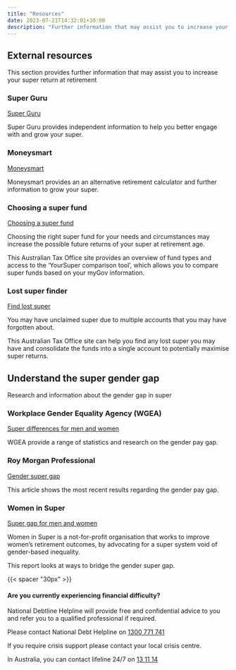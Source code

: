 ```yaml
---
title: "Resources"
date: 2023-07-21T14:32:01+10:00
description: "Further information that may assist you to increase your super balance at retirement."
---
```


## External resources
This section provides further information that may assist you to increase your super return at retirement
### Super Guru
[Super Guru](https://www.superguru.com.au/)

Super Guru provides independent information to help you better engage with and grow your super.
### Moneysmart
[Moneysmart](https://moneysmart.gov.au/retirement-income/retirement-planner)

Moneysmart provides an an alternative retirement calculator and further information to grow your super.
### Choosing a super fund
[Choosing a super fund](https://www.ato.gov.au/individuals/super/choosing-a-super-fund/)

Choosing the right super fund for your needs and circumstances may increase the possible future returns of your super at retirement age. 

This Australian Tax Office site provides an overview of fund types and access to the ‘YourSuper comparison tool’, which allows you to compare super funds based on your myGov information.
### Lost super finder
[Find lost super](https://www.ato.gov.au/Forms/Searching-for-lost-super/)

You may have unclaimed super due to multiple accounts that you may have forgotten about. 

This Australian Tax Office site can help you find any lost super you may have and consolidate the funds into a single account to potentially maximise super returns.
## Understand the super gender gap
Research and information about the gender gap in super

### Workplace Gender Equality Agency (WGEA)
[Super differences for men and women](https://www.wgea.gov.au/publications/superannuation-gender-pay-gaps-by-age-group)

WGEA provide a range of statistics and research on the gender pay gap.
### Roy Morgan Professional
[Gender super gap](https://www.roymorgan.com/findings/9203-superannuation-gender-gap-closing)

This article shows the most recent results regarding the gender pay gap.
### Women in Super
[Super gap for men and women](https://clarety-wis.s3.amazonaws.com/userimages/Bridging%20the%20gap%20in%20a%20gendered%20superannuation%20system%20_Right%20Lane%20Consulting.pdf)

Women in Super is a not-for-profit organisation that works to improve women’s retirement outcomes, by advocating for a super system void of gender-based inequality.

This report looks at ways to bridge the gender super gap.

{{< spacer "30px" >}}

#### Are you currently experiencing financial difficulty?
National Debtline Helpline will provide free and confidential advice to you and refer you to a qualified professional if required.

Please contact National Debt Helpline on [1300 771 741](tel:1300771741)

If you require crisis support please contact your local crisis centre. 

In Australia, you can contact lifeline 24/7 on  [13 11 14](tel:131114)